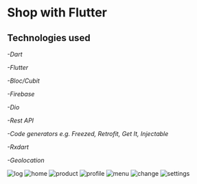 <h1>Shop with Flutter</h1>

<h2>Technologies used</h2>

<p><em>-Dart</p></em>
<p><em>-Flutter</p></em>
<p><em>-Bloc/Cubit</p></em>
<p><em>-Firebase</p></em>
<p><em>-Dio</p></em>
<p><em>-Rest API</p></em>
<p><em>-Code generators e.g. Freezed, Retrofit, Get It, Injectable</p></em>
<p><em>-Rxdart</p></em>
<p><em>-Geolocation</p></em>

![log](https://github.com/eryklorenc/flutter_shop/assets/119433777/a0ad4691-d0d9-4d05-a064-b24c089c530a)
![home](https://github.com/eryklorenc/flutter_shop/assets/119433777/7fd8eba8-2079-4f71-9664-7be21fa019d9)
![product](https://github.com/eryklorenc/flutter_shop/assets/119433777/722000ac-4a81-4c35-b947-29870defa27e)
![profile](https://github.com/eryklorenc/flutter_shop/assets/119433777/d9b3b813-4040-4f5b-afe5-af81c6fb54f2)
![menu](https://github.com/eryklorenc/flutter_shop/assets/119433777/c8b29fdf-af09-4648-9ccb-d19f62fcee0d)
![change](https://github.com/eryklorenc/flutter_shop/assets/119433777/4a000899-6571-4c4f-8f8e-c64daf3ff90d)
![settings](https://github.com/eryklorenc/flutter_shop/assets/119433777/61adaec8-b4bd-4827-8870-52837af8f867)

